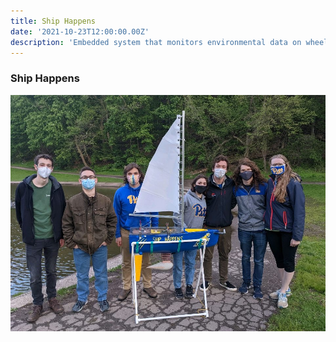```yaml
---
title: Ship Happens
date: '2021-10-23T12:00:00.00Z'
description: 'Embedded system that monitors environmental data on wheelchairs'
---
```


### Ship Happens
![Boat](./boat.JPG)
